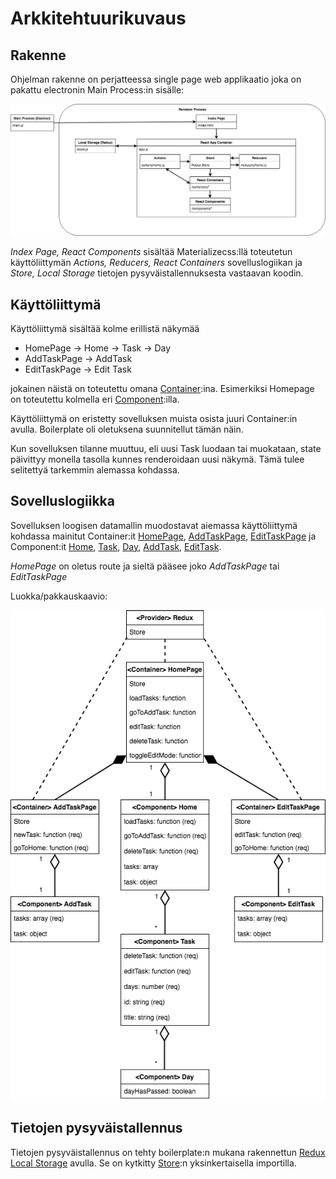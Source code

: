 # Arkkitehtuurikuvaus

## Rakenne

Ohjelman rakenne on perjatteessa single page web applikaatio joka on pakattu electronin Main Process:in sisälle:

![Rakennekuva](https://github.com/rescawen/otm-harjoitustyo/blob/master/dokumentointi/kuvat/Kotitaloushallinta_arkkitehtuuri_rakenne_kuva.png)

_Index Page, React Components_ sisältää Materializecss:llä toteutetun käyttöliittymän _Actions, Reducers, React Containers_ sovelluslogiikan ja _Store, Local Storage_ tietojen pysyväistallennuksesta vastaavan koodin.

## Käyttöliittymä

Käyttöliittymä sisältää kolme erillistä näkymää
- HomePage
  -> Home
    -> Task
      -> Day
- AddTaskPage
  -> AddTask
- EditTaskPage
  -> Edit Task
  
jokainen näistä on toteutettu omana [Container](https://redux.js.org/basics/usagewithreact):ina. Esimerkiksi Homepage 
on toteutettu kolmella eri [Component](https://reactjs.org/docs/react-component.html):illa.

Käyttöliittymä on eristetty sovelluksen muista osista juuri Container:in avulla. Boilerplate oli oletuksena suunnitellut
tämän näin. 

Kun sovelluksen tilanne muuttuu, eli uusi Task luodaan tai muokataan, state päivittyy monella tasolla kunnes
renderoidaan uusi näkymä. Tämä tulee selitettyä tarkemmin alemassa kohdassa.

## Sovelluslogiikka

Sovelluksen loogisen datamallin muodostavat aiemassa käyttöliittymä kohdassa mainitut Container:it [HomePage](https://github.com/rescawen/otm-harjoitustyo/blob/master/Kotitaloushallinta/app/containers/HomePage.js), [AddTaskPage](https://github.com/rescawen/otm-harjoitustyo/blob/master/Kotitaloushallinta/app/containers/AddTaskPage.js), [EditTaskPage](https://github.com/rescawen/otm-harjoitustyo/blob/master/Kotitaloushallinta/app/containers/EditTaskPage.js) ja Component:it [Home](https://github.com/rescawen/otm-harjoitustyo/blob/master/Kotitaloushallinta/app/components/Home.js), [Task](https://github.com/rescawen/otm-harjoitustyo/blob/master/Kotitaloushallinta/app/components/Task.js), [Day](https://github.com/rescawen/otm-harjoitustyo/blob/master/Kotitaloushallinta/app/components/Day.js), [AddTask](https://github.com/rescawen/otm-harjoitustyo/blob/master/Kotitaloushallinta/app/components/AddTask.js), [EditTask](https://github.com/rescawen/otm-harjoitustyo/blob/master/Kotitaloushallinta/app/components/EditTask.js).

_HomePage_ on oletus route ja sieltä pääsee joko _AddTaskPage_ tai _EditTaskPage_

Luokka/pakkauskaavio: 

![Sovelluslogiikkakuva](https://github.com/rescawen/otm-harjoitustyo/blob/master/dokumentointi/kuvat/Kotitaloushallinta_arkkitehtuuri_sovellus_logiikka_kuva.png)

## Tietojen pysyväistallennus

Tietojen pysyväistallennus on tehty boilerplate:n mukana rakennettun [Redux Local Storage](https://github.com/elgerlambert/redux-localstorage/) avulla. Se on kytkitty [Store](https://github.com/rescawen/otm-harjoitustyo/blob/master/Kotitaloushallinta/app/store.js):n yksinkertaisella importilla.
